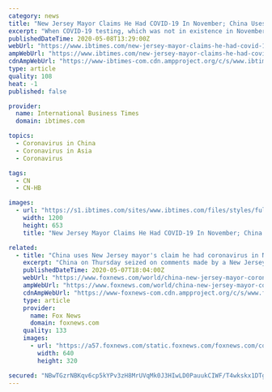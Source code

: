 ```yaml
---
category: news
title: "New Jersey Mayor Claims He Had COVID-19 In November; China Uses It in Propaganda War"
excerpt: "When COVID-19 testing, which was not in existence in November, became available, Melham’s doctor tested him for COVID-19 antibodies and the test came back positive."
publishedDateTime: 2020-05-08T13:29:00Z
webUrl: "https://www.ibtimes.com/new-jersey-mayor-claims-he-had-covid-19-november-china-uses-it-propaganda-war-2972956"
ampWebUrl: "https://www.ibtimes.com/new-jersey-mayor-claims-he-had-covid-19-november-china-uses-it-propaganda-war-2972956?amp=1"
cdnAmpWebUrl: "https://www-ibtimes-com.cdn.ampproject.org/c/s/www.ibtimes.com/new-jersey-mayor-claims-he-had-covid-19-november-china-uses-it-propaganda-war-2972956?amp=1"
type: article
quality: 108
heat: -1
published: false

provider:
  name: International Business Times
  domain: ibtimes.com

topics:
  - Coronavirus in China
  - Coronavirus in Asia
  - Coronavirus

tags:
  - CN
  - CN-HB

images:
  - url: "https://s1.ibtimes.com/sites/www.ibtimes.com/files/styles/full/public/2014/08/16/atlantic-city-casinos-march-14-2009.JPG"
    width: 1200
    height: 653
    title: "New Jersey Mayor Claims He Had COVID-19 In November; China Uses It in Propaganda War"

related:
  - title: "China uses New Jersey mayor's claim he had coronavirus in November in propaganda war against US"
    excerpt: "China on Thursday seized on comments made by a New Jersey mayor that he had contracted the novel coronavirus as early as November - a claim, that if true, would throw the U.S. and Beijing's timelines about COVID-19 into disarray."
    publishedDateTime: 2020-05-07T18:04:00Z
    webUrl: "https://www.foxnews.com/world/china-new-jersey-mayor-coronavirus-november"
    ampWebUrl: "https://www.foxnews.com/world/china-new-jersey-mayor-coronavirus-november.amp"
    cdnAmpWebUrl: "https://www-foxnews-com.cdn.ampproject.org/c/s/www.foxnews.com/world/china-new-jersey-mayor-coronavirus-november.amp"
    type: article
    provider:
      name: Fox News
      domain: foxnews.com
    quality: 133
    images:
      - url: "https://a57.foxnews.com/static.foxnews.com/foxnews.com/content/uploads/2020/05/640/320/MAYOR-MICHAEL-MELHAM-.jpg?ve=1&tl=1"
        width: 640
        height: 320

secured: "NBwTGzrNBKqv6cp5kYPv3zH8MrUVqMk0J3HIwLD0PauukCIWF/T4wkskx1DTgPgaYMe55bBZEUdIzU3qGsNDtCCrrbrMkSv4+IsOqG6fLQAGbhAJuIjTwWrM0lVw9m6WXtEHKy9THfdR2H9wcjLv4vGJtCNYObzj723oEYMNr/xt92OR1wFts1wCLrVNM7YCwkOk34vAt2IhCDn6oMnb1aasKcb6S22UojWPapL3vcKcQyBwRRTSLAaz0lTiiV5hu7k3qruwaFZ+pKiy+3n7YdlmlPUm9Gkyo/jcMfEA9fFhTtvdGclT6ZD8Wqmdq+7R8dF/8/NrpMArWOJuxg0a2kvYwuqujKIAoRTjxf53tTM0K7M8w+9KI5qQhrWs7IaUtcvwBrgvZ95WDJB7tbxXK8/oHs/Wsdolq48FrnsdeMmkWacbhRh4v8zlUpZ1JDuKQf69y3Ss7/1aAm9ykY+OKmp5LeUk3UF1DNniIl6I4LQ=;zEF9YbDlanA7QEFXnpTcGA=="
---
```


